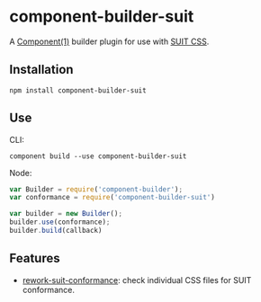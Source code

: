 # component-builder-suit

A [Component(1)](https://github.com/component/component) builder plugin for use
with [SUIT CSS](https://github.com/suitcss/suit).

## Installation

```
npm install component-builder-suit
```

## Use

CLI:

```
component build --use component-builder-suit
```

Node:

```js
var Builder = require('component-builder');
var conformance = require('component-builder-suit')

var builder = new Builder();
builder.use(conformance);
builder.build(callback)
```

## Features

* [rework-suit-conformance](https://github.com/suitcss/rework-suit-conformance): check individual CSS files for SUIT conformance.
